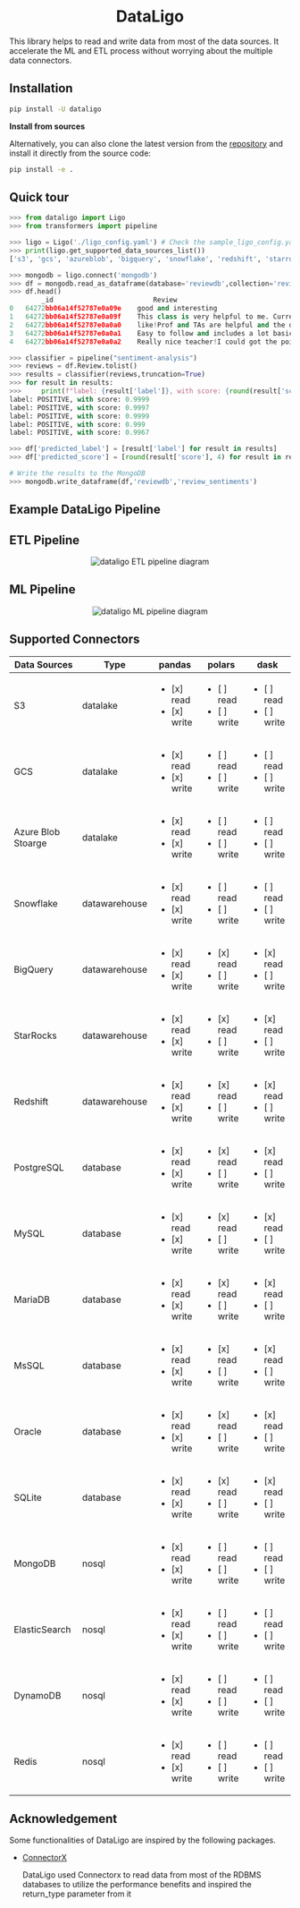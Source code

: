 <div align="center">

# DataLigo

<div align="left">

This library helps to read and write data from most of the data sources. It accelerate the ML and ETL process without worrying about the multiple data connectors.

## Installation
```bash
pip install -U dataligo
```
**Install from sources**

Alternatively, you can also clone the latest version from the [repository](https://github.com/VinishUchiha/dataligo) and install it directly from the source code:

```bash
pip install -e .
```

## Quick tour
```python
>>> from dataligo import Ligo
>>> from transformers import pipeline

>>> ligo = Ligo('./ligo_config.yaml') # Check the sample_ligo_config.yaml for reference
>>> print(ligo.get_supported_data_sources_list())
['s3', 'gcs', 'azureblob', 'bigquery', 'snowflake', 'redshift', 'starrocks', 'postgresql', 'mysql', 'oracle', 'mssql', 'mariadb', 'sqlite', 'elasticsearch', 'mongodb']

>>> mongodb = ligo.connect('mongodb')
>>> df = mongodb.read_as_dataframe(database='reviewdb',collection='reviews')
>>> df.head()
        _id	                        Review
0	64272bb06a14f52787e0a09e	good and interesting
1	64272bb06a14f52787e0a09f	This class is very helpful to me. Currently, I...
2	64272bb06a14f52787e0a0a0	like!Prof and TAs are helpful and the discussi...
3	64272bb06a14f52787e0a0a1	Easy to follow and includes a lot basic and im...
4	64272bb06a14f52787e0a0a2	Really nice teacher!I could got the point eazl...

>>> classifier = pipeline("sentiment-analysis")
>>> reviews = df.Review.tolist()
>>> results = classifier(reviews,truncation=True)
>>> for result in results:
>>>     print(f"label: {result['label']}, with score: {round(result['score'], 4)}")
label: POSITIVE, with score: 0.9999
label: POSITIVE, with score: 0.9997
label: POSITIVE, with score: 0.9999
label: POSITIVE, with score: 0.999
label: POSITIVE, with score: 0.9967

>>> df['predicted_label'] = [result['label'] for result in results]
>>> df['predicted_score'] = [round(result['score'], 4) for result in results]

# Write the results to the MongoDB
>>> mongodb.write_dataframe(df,'reviewdb','review_sentiments')
```

## Example DataLigo Pipeline

## ETL Pipeline
<p align="center"><img alt="dataligo ETL pipeline diagram" src="https://github.com/VinishUchiha/dataligo/blob/main/docs/images/DataLigo_ETL_pipeline.jpg"/></p>

## ML Pipeline
<p align="center"><img alt="dataligo ML pipeline diagram" src="https://github.com/VinishUchiha/dataligo/blob/main/docs/images/DataLigo_ML_pipeline.jpg"/></p>

## Supported Connectors

        
 |Data Sources| Type | pandas | polars | dask |
|------------|------| ----  | -----| ----- |
|S3|datalake| <ul><li>[x] read</li><li>[x] write</li></ul>   | <ul><li>[ ] read</li><li>[ ] write</li></ul> | <ul><li>[ ] read</li><li>[ ] write</li></ul> |
|GCS|datalake| <ul><li>[x] read</li><li>[x] write</li></ul>   | <ul><li>[ ] read</li><li>[ ] write</li></ul> | <ul><li>[ ] read</li><li>[ ] write</li></ul> |
|Azure Blob Stoarge| datalake| <ul><li>[x] read</li><li>[x] write</li></ul>   | <ul><li>[ ] read</li><li>[ ] write</li></ul> | <ul><li>[ ] read</li><li>[ ] write</li></ul> |
|Snowflake| datawarehouse | <ul><li>[x] read</li><li>[x] write</li></ul>   | <ul><li>[ ] read</li><li>[ ] write</li></ul> | <ul><li>[ ] read</li><li>[ ] write</li></ul> |
|BigQuery| datawarehouse | <ul><li>[x] read</li><li>[x] write</li></ul>   | <ul><li>[x] read</li><li>[ ] write</li></ul> | <ul><li>[x] read</li><li>[ ] write</li></ul> |
|StarRocks| datawarehouse | <ul><li>[x] read</li><li>[x] write</li></ul>   | <ul><li>[x] read</li><li>[ ] write</li></ul> | <ul><li>[x] read</li><li>[ ] write</li></ul> |
|Redshift| datawarehouse | <ul><li>[x] read</li><li>[x] write</li></ul>   | <ul><li>[x] read</li><li>[ ] write</li></ul> | <ul><li>[x] read</li><li>[ ] write</li></ul> |
|PostgreSQL| database | <ul><li>[x] read</li><li>[x] write</li></ul>   | <ul><li>[x] read</li><li>[ ] write</li></ul> | <ul><li>[x] read</li><li>[ ] write</li></ul> |
|MySQL| database | <ul><li>[x] read</li><li>[x] write</li></ul>   | <ul><li>[x] read</li><li>[ ] write</li></ul> | <ul><li>[x] read</li><li>[ ] write</li></ul> |
|MariaDB| database | <ul><li>[x] read</li><li>[x] write</li></ul>   | <ul><li>[x] read</li><li>[ ] write</li></ul> | <ul><li>[x] read</li><li>[ ] write</li></ul> |
|MsSQL| database | <ul><li>[x] read</li><li>[x] write</li></ul>   | <ul><li>[x] read</li><li>[ ] write</li></ul> | <ul><li>[x] read</li><li>[ ] write</li></ul> |
|Oracle| database | <ul><li>[x] read</li><li>[x] write</li></ul>   | <ul><li>[x] read</li><li>[ ] write</li></ul> | <ul><li>[x] read</li><li>[ ] write</li></ul> |
|SQLite| database | <ul><li>[x] read</li><li>[x] write</li></ul>   | <ul><li>[x] read</li><li>[ ] write</li></ul> | <ul><li>[x] read</li><li>[ ] write</li></ul> |
|MongoDB| nosql | <ul><li>[x] read</li><li>[x] write</li></ul>   | <ul><li>[ ] read</li><li>[ ] write</li></ul> | <ul><li>[ ] read</li><li>[ ] write</li></ul> |
|ElasticSearch| nosql | <ul><li>[x] read</li><li>[x] write</li></ul>   | <ul><li>[ ] read</li><li>[ ] write</li></ul> | <ul><li>[ ] read</li><li>[ ] write</li></ul> |
|DynamoDB| nosql | <ul><li>[x] read</li><li>[x] write</li></ul>   | <ul><li>[ ] read</li><li>[ ] write</li></ul> | <ul><li>[ ] read</li><li>[ ] write</li></ul> |
|Redis| nosql | <ul><li>[x] read</li><li>[x] write</li></ul>   | <ul><li>[ ] read</li><li>[ ] write</li></ul> | <ul><li>[ ] read</li><li>[ ] write</li></ul> |


## Acknowledgement

Some functionalities of DataLigo are inspired by the following packages.

- [ConnectorX](https://github.com/sfu-db/connector-x)
  
  DataLigo used Connectorx to read data from most of the RDBMS databases to utilize the performance benefits and inspired the return_type parameter from it
  
